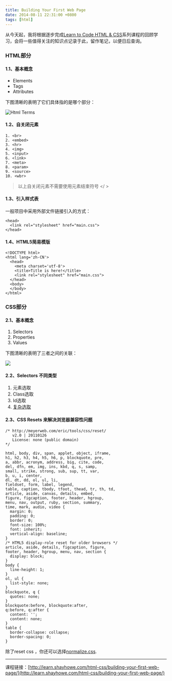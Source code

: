 ```yaml
---
title: Building Your First Web Page
date: 2014-08-11 22:31:00 +0800
tags: [html]
---
```


从今天起，我将根据逐步完成[Learn to Code HTML & CSS](http://learn.shayhowe.com/html-css/)系列课程的回顾学习，会将一些值得关注的知识点记录于此，留作笔记，以便日后查询。

### HTML部分

#### 1.1、基本概念

* Elements
* Tags
* Attributes

下图清晰的表明了它们具体指的是哪个部分：

![Html Terms](http://learn.shayhowe.com/assets/images/courses/html-css/building-your-first-web-page/html-syntax-outline.png)

#### 1.2、自关闭元素
```
1. <br>
2. <embed>
3. <hr>
4. <img>
5. <input>
6. <link>
7. <meta>
8. <param>
9. <source>
10. <wbr>

```

> 以上自关闭元素不需要使用元素结束符号 </ >

#### 1.3、引入样式表

一般项目中采用外部文件链接引入的方式：

```
<head>
  <link rel="stylesheet" href="main.css">
</head>
```

#### 1.4、HTML5简易模版

```
<!DOCTYPE html>
<html lang='zh-CN'>
  <head>
    <meta charset='utf-8'>
    <title>Title is here!</title>
    <link rel="stylesheet" href="main.css">
  </head>
  <body>
  </body>
</html>
```


### CSS部分

#### 2.1、基本概念

1. Selectors
2. Properties
3. Values

下图清晰的表明了三者之间的关联：

![](http://learn.shayhowe.com/assets/images/courses/html-css/building-your-first-web-page/css-syntax-outline.png)


#### 2.2、Selectors 不同类型

1. 元素选取
2. Class选取
3. Id选取
4. [复杂选取](http://learn.shayhowe.com/advanced-html-css/complex-selectors/)

#### 2.3、CSS Resets 来解决浏览器兼容性问题

```
/* http://meyerweb.com/eric/tools/css/reset/
   v2.0 | 20110126
   License: none (public domain)
*/

html, body, div, span, applet, object, iframe,
h1, h2, h3, h4, h5, h6, p, blockquote, pre,
a, abbr, acronym, address, big, cite, code,
del, dfn, em, img, ins, kbd, q, s, samp,
small, strike, strong, sub, sup, tt, var,
b, u, i, center,
dl, dt, dd, ol, ul, li,
fieldset, form, label, legend,
table, caption, tbody, tfoot, thead, tr, th, td,
article, aside, canvas, details, embed,
figure, figcaption, footer, header, hgroup,
menu, nav, output, ruby, section, summary,
time, mark, audio, video {
  margin: 0;
  padding: 0;
  border: 0;
  font-size: 100%;
  font: inherit;
  vertical-align: baseline;
}
/* HTML5 display-role reset for older browsers */
article, aside, details, figcaption, figure,
footer, header, hgroup, menu, nav, section {
  display: block;
}
body {
  line-height: 1;
}
ol, ul {
  list-style: none;
}
blockquote, q {
  quotes: none;
}
blockquote:before, blockquote:after,
q:before, q:after {
  content: '';
  content: none;
}
table {
  border-collapse: collapse;
  border-spacing: 0;
}
```

除了reset css ，你还可以选择[normalize.css](http://necolas.github.io/normalize.css/).

<hr>

课程链接：[http://learn.shayhowe.com/html-css/building-your-first-web-page/](http://learn.shayhowe.com/html-css/building-your-first-web-page/)
